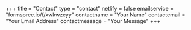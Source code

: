 +++
title = "Contact"
type = "contact"
netlify = false
emailservice = "formspree.io/f/xwkwzeyy"
contactname = "Your Name"
contactemail = "Your Email Address"
contactmessage = "Your Message"
+++
